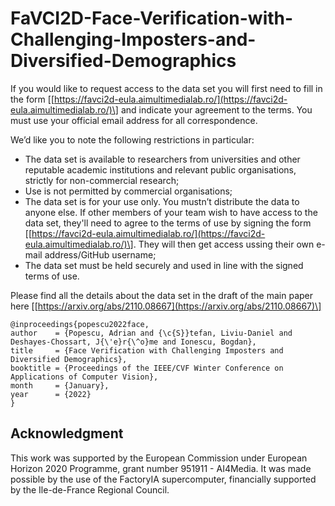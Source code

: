 # FaVCI2D-Face-Verification-with-Challenging-Imposters-and-Diversified-Demographics

 If you would like to request access to the data set you will first need to fill in the form \[[https://favci2d-eula.aimultimedialab.ro/](https://favci2d-eula.aimultimedialab.ro/)\] and indicate your agreement to the terms. You must use your official email address for all correspondence.

We’d like you to note the following restrictions in particular:

- The data set is available to researchers from universities and other reputable academic institutions and relevant public organisations, strictly for non-commercial research; 
- Use is not permitted by commercial organisations;
- The data set is for your use only. You mustn’t distribute the data to anyone else. If other members of your team wish to have access to the data set, they'll need to agree to the  terms of use by signing the form \[[https://favci2d-eula.aimultimedialab.ro/](https://favci2d-eula.aimultimedialab.ro/)\]. They will then get access ussing their own e-mail address/GitHub username;
- The data set must be held securely and used in line with the signed terms of use.


Please find all the details about the data set in the draft of the main paper here \[[https://arxiv.org/abs/2110.08667](https://arxiv.org/abs/2110.08667)\] 


```
@inproceedings{popescu2022face,
author    = {Popescu, Adrian and {\c{S}}tefan, Liviu-Daniel and Deshayes-Chossart, J{\'e}r{\^o}me and Ionescu, Bogdan},
title     = {Face Verification with Challenging Imposters and Diversified Demographics},
booktitle = {Proceedings of the IEEE/CVF Winter Conference on Applications of Computer Vision},
month     = {January},
year      = {2022}
}

```

## Acknowledgment 
This work was supported by the European Commission under European Horizon 2020 Programme, grant number 951911 - AI4Media. It was made possible by the use of the FactoryIA supercomputer, financially supported by the Ile-de-France Regional Council.
